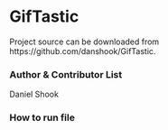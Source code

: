 <h1>GifTastic</h1>

<p>Project source can be downloaded from https://github.com/danshook/GifTastic.

<h3>Author & Contributor List</h3>

Daniel Shook

<h3>How to run file</h3>
